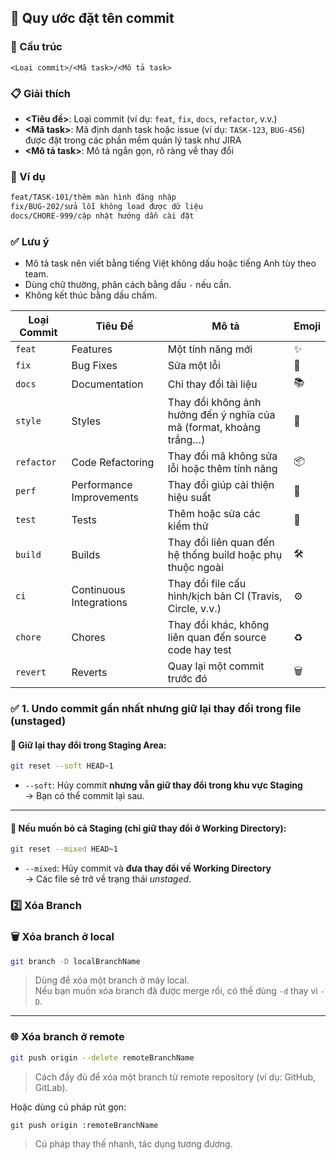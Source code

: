 ## 🎯 Quy ước đặt tên commit

### 📌 Cấu trúc

```
<Loại commit>/<Mã task>/<Mô tả task>
```

### 📋 Giải thích

- **<Tiêu đề>**: Loại commit (ví dụ: `feat`, `fix`, `docs`, `refactor`, v.v.)
- **<Mã task>**: Mã định danh task hoặc issue (ví dụ: `TASK-123`, `BUG-456`) được đặt trong các phần mềm quản lý task như JIRA
- **<Mô tả task>**: Mô tả ngắn gọn, rõ ràng về thay đổi

### 📍 Ví dụ

```bash
feat/TASK-101/thêm màn hình đăng nhập  
fix/BUG-202/sửa lỗi không load được dữ liệu  
docs/CHORE-999/cập nhật hướng dẫn cài đặt  
```

### ✅ Lưu ý

- Mô tả task nên viết bằng tiếng Việt không dấu hoặc tiếng Anh tùy theo team.
- Dùng chữ thường, phân cách bằng dấu `-` nếu cần.
- Không kết thúc bằng dấu chấm.


| Loại Commit | Tiêu Đề                 | Mô tả                                                                 | Emoji |
|-------------|-------------------------|-----------------------------------------------------------------------|--------|
| `feat`      | Features                | Một tính năng mới                                                    | ✨     |
| `fix`       | Bug Fixes               | Sửa một lỗi                                                          | 🐛     |
| `docs`      | Documentation           | Chỉ thay đổi tài liệu                                                | 📚     |
| `style`     | Styles                  | Thay đổi không ảnh hưởng đến ý nghĩa của mã (format, khoảng trắng…) | 💎     |
| `refactor`  | Code Refactoring        | Thay đổi mã không sửa lỗi hoặc thêm tính năng                       | 📦     |
| `perf`      | Performance Improvements| Thay đổi giúp cải thiện hiệu suất                                    | 🚀     |
| `test`      | Tests                   | Thêm hoặc sửa các kiểm thử                                           | 🚨     |
| `build`     | Builds                  | Thay đổi liên quan đến hệ thống build hoặc phụ thuộc ngoài           | 🛠     |
| `ci`        | Continuous Integrations | Thay đổi file cấu hình/kịch bản CI (Travis, Circle, v.v.)            | ⚙️     |
| `chore`     | Chores                  | Thay đổi khác, không liên quan đến source code hay test              | ♻️     |
| `revert`    | Reverts                 | Quay lại một commit trước đó                                         | 🗑     |



### ✅ 1. Undo commit gần nhất nhưng **giữ lại thay đổi trong file (unstaged)**

#### 🔁 Giữ lại thay đổi trong Staging Area:
```bash
git reset --soft HEAD~1
```
- `--soft`: Hủy commit **nhưng vẫn giữ thay đổi trong khu vực Staging**  
  → Bạn có thể commit lại sau.

---

#### 🧹 Nếu muốn **bỏ cả Staging** (chỉ giữ thay đổi ở Working Directory):
```bash
git reset --mixed HEAD~1
```
- `--mixed`: Hủy commit và **đưa thay đổi về Working Directory**  
  → Các file sẽ trở về trạng thái *unstaged*.

### 2️⃣ Xóa Branch

### 🗑 Xóa branch ở local

```bash
git branch -D localBranchName
```

> Dùng để xóa một branch ở máy local.  
> Nếu bạn muốn xóa branch đã được merge rồi, có thể dùng `-d` thay vì `-D`.

---

### 🌐 Xóa branch ở remote

```bash
git push origin --delete remoteBranchName
```

> Cách đầy đủ để xóa một branch từ remote repository (ví dụ: GitHub, GitLab).

Hoặc dùng cú pháp rút gọn:

```bash
git push origin :remoteBranchName
```

> Cú pháp thay thế nhanh, tác dụng tương đương.

